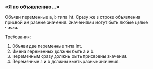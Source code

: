
### «Я по объявлению…»

Объяви переменные a, b типа int.
Сразу же в строке объявления присвой им разные значения.
Значениями могут быть любые целые числа.


Требования:
1.	Объяви две переменные типа int.
2.	Имена переменных должны быть a и b.
3.	Переменным сразу должны быть присвоены значения.
4.	Переменные a и b должны иметь разные значения.


